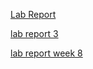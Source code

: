 
[Lab Report](lab-report-1-week-2.md)

[lab report 3](lab-report-3-week-6.md)

[lab report week 8](week-8-lab-report.md)
